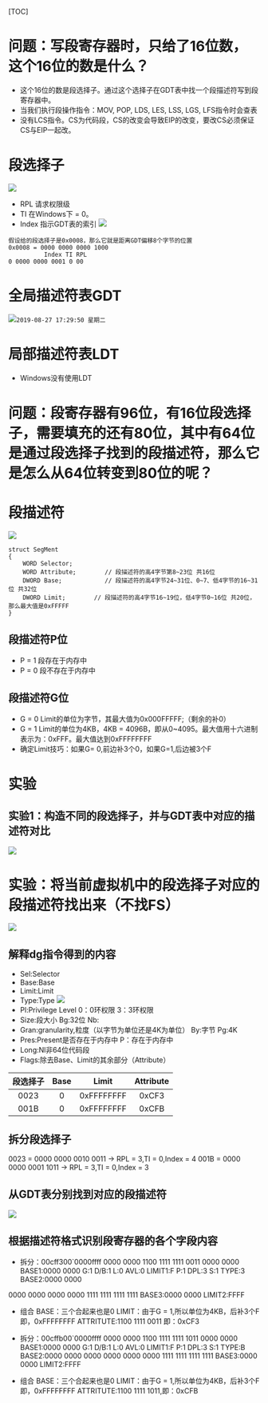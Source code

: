 [TOC]




# 问题：写段寄存器时，只给了16位数，这个16位的数是什么？
- 这个16位的数是段选择子。通过这个选择子在GDT表中找一个段描述符写到段寄存器中。
- 当我们执行段操作指令：MOV, POP, LDS, LES, LSS, LGS, LFS指令时会查表
- 没有LCS指令。CS为代码段，CS的改变会导致EIP的改变，要改CS必须保证CS与EIP一起改。
# 段选择子
![](index_files/d51c156b-39f2-4eaf-bce8-53a43f026cf3.png)
- RPL 请求权限级
- TI 在Windows下 = 0。
- Index 指示GDT表的索引
![](index_files/0356ddea-3029-46c2-85eb-acefffbbdc06.png)
```
假设给的段选择子是0x0008，那么它就是距离GDT偏移8个字节的位置
0x0008 = 0000 0000 0000 1000
          Index TI RPL
0 0000 0000 0001 0 00
```
# 全局描述符表GDT
![](index_files/74e47b01-5a43-4bb1-99ae-dd5656149e37.png)`2019-08-27 17:29:50 星期二`
# 局部描述符表LDT
- Windows没有使用LDT
# 问题：段寄存器有96位，有16位段选择子，需要填充的还有80位，其中有64位是通过段选择子找到的段描述符，那么它是怎么从64位转变到80位的呢？
# 段描述符
![](index_files/84baf22d-cb3a-44d5-b739-cbc59f5987b7.png)
```
struct SegMent
{
    WORD Selector;
    WORD Attribute;        // 段描述符的高4字节第8~23位 共16位
    DWORD Base;            // 段描述符的高4字节24~31位、0~7、低4字节的16~31位 共32位
    DWORD Limit;        // 段描述符的高4字节16~19位，低4字节0~16位 共20位，那么最大值是0xFFFFF
}
```
## 段描述符P位
- P = 1 段存在于内存中
- P = 0 段不存在于内存中
## 段描述符G位
- G = 0 Limit的单位为字节，其最大值为0x000FFFFF;（剩余的补0）
- G = 1 Limit的单位为4KB，4KB = 4096B，即从0~4095。最大值用十六进制表示为：0xFFF。最大值达到0xFFFFFFFF
- 确定Limit技巧：如果G= 0,前边补3个0，如果G=1,后边被3个F
# 实验
## 实验1：构造不同的段选择子，并与GDT表中对应的描述符对比
![](index_files/53b1cdd1-c438-44bb-aea5-57fbc64d7dea.png)
# 实验：将当前虚拟机中的段选择子对应的段描述符找出来（不找FS）
![](index_files/f53c3026-9618-4450-84c5-7f8944852528.png)
## 解释dg指令得到的内容
- Sel:Selector
- Base:Base
- Limit:Limit
- Type:Type
![](index_files/a0548d09-076d-4374-901a-839e6203d149.png)
- Pl:Privilege Level
    0：0环权限
    3：3环权限
- Size:段大小
    Bg:32位
    Nb:
- Gran:granularity,粒度（以字节为单位还是4K为单位）
    By:字节
    Pg:4K
- Pres:Present是否存在于内存中
    P：存在于内存中
- Long:Nl非64位代码段
- Flags:除去Base、Limit的其余部分（Attribute）

| 段选择子  | Base  | Limit  | Attribute  |
| :------------: | :------------: | :------------: | :------------: |
| 0023  | 0  | 0xFFFFFFFF  | 0xCF3  |
| 001B  | 0  | 0xFFFFFFFF  | 0xCFB  |

## 拆分段选择子
0023 = 0000 0000 0010 0011 -> RPL = 3,TI = 0,Index = 4
001B = 0000 0000 0001 1011 -> RPL = 3,TI = 0,Index = 3
## 从GDT表分别找到对应的段描述符
![](index_files/64cd0947-00ed-4c3d-a399-56414df83e93.png)
## 根据描述符格式识别段寄存器的各个字段内容
- 拆分：00cff300`0000ffff
0000 0000 1100 1111 1111 0011 0000 0000
BASE1:0000 0000
G:1
D/B:1
L:0
AVL:0
LIMIT1:F
P:1
DPL:3
S:1
TYPE:3
BASE2:0000 0000

0000 0000 0000 0000 1111 1111 1111 1111‬
BASE3:0000 0000
LIMIT2:FFFF

- 组合
BASE：三个合起来也是0
LIMIT：由于G = 1,所以单位为4KB，后补3个F即，0xFFFFFFFF
ATTRITUTE:1100 1111 0011 即：0xCF3

- 拆分：00cffb00`0000ffff
0000 0000 1100 1111 1111 1011 0000 0000
BASE1:0000 0000
G:1
D/B:1
L:0
AVL:0
LIMIT1:F
P:1
DPL:3
S:1
TYPE:B
BASE2:0000 0000
0000 0000 0000 0000 1111 1111 1111 1111‬
BASE3:0000 0000
LIMIT2:FFFF

- 组合
BASE：三个合起来也是0
LIMIT：由于G = 1,所以单位为4KB，后补3个F即，0xFFFFFFFF
ATTRITUTE:1100 1111 1011,即：0xCFB
